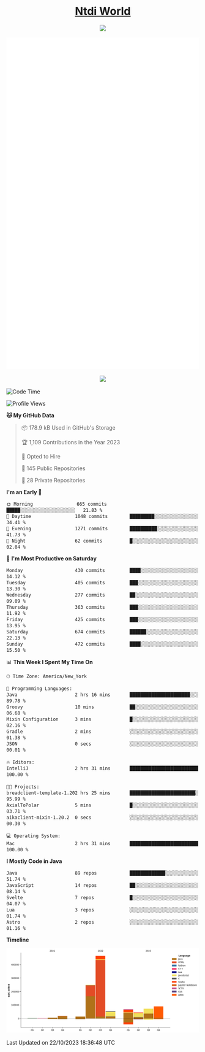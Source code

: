 <h1 align="center"><a href="https://www.ntdi.world">Ntdi World</a></h1>
<p align="center">
  <a href="https://github.com/n-tdi"><img src="https://readme-typing-svg.herokuapp.com?lines=FullStack+Developer;Web+Developer;Open-Source+Enthusiast;Java+Developer;Spigot-API%20Developer;&center=true&width=500&height=50"></a>
</p>

<div align="center">
  <img src="/github-metrics.svg"></img>
  
  <img src="https://komarev.com/ghpvc/?username=n-tdi&color=green"></img>
</div>

<!-- May use later.. idk -->
<!-- <a href="http://www.github.com/n-tdi"><img src="https://github-readme-stats.vercel.app/api?username=n-tdi&show_icons=true&hide=&count_private=true&title_color=0891b2&text_color=ffffff&icon_color=0891b2&bg_color=1c1917&hide_border=true&show_icons=true" alt="n-tdi's GitHub stats" /></a> -->

<!--START_SECTION:waka-->
![Code Time](http://img.shields.io/badge/Code%20Time-298%20hrs%206%20mins-blue)

![Profile Views](http://img.shields.io/badge/Profile%20Views-1-blue)

**🐱 My GitHub Data** 

> 📦 178.9 kB Used in GitHub's Storage 
 > 
> 🏆 1,109 Contributions in the Year 2023
 > 
> 💼 Opted to Hire
 > 
> 📜 145 Public Repositories 
 > 
> 🔑 28 Private Repositories 
 > 
**I'm an Early 🐤** 

```text
🌞 Morning                665 commits         █████░░░░░░░░░░░░░░░░░░░░   21.83 % 
🌆 Daytime                1048 commits        █████████░░░░░░░░░░░░░░░░   34.41 % 
🌃 Evening                1271 commits        ██████████░░░░░░░░░░░░░░░   41.73 % 
🌙 Night                  62 commits          █░░░░░░░░░░░░░░░░░░░░░░░░   02.04 % 
```
📅 **I'm Most Productive on Saturday** 

```text
Monday                   430 commits         ████░░░░░░░░░░░░░░░░░░░░░   14.12 % 
Tuesday                  405 commits         ███░░░░░░░░░░░░░░░░░░░░░░   13.30 % 
Wednesday                277 commits         ██░░░░░░░░░░░░░░░░░░░░░░░   09.09 % 
Thursday                 363 commits         ███░░░░░░░░░░░░░░░░░░░░░░   11.92 % 
Friday                   425 commits         ███░░░░░░░░░░░░░░░░░░░░░░   13.95 % 
Saturday                 674 commits         ██████░░░░░░░░░░░░░░░░░░░   22.13 % 
Sunday                   472 commits         ████░░░░░░░░░░░░░░░░░░░░░   15.50 % 
```


📊 **This Week I Spent My Time On** 

```text
🕑︎ Time Zone: America/New_York

💬 Programming Languages: 
Java                     2 hrs 16 mins       ██████████████████████░░░   89.78 % 
Groovy                   10 mins             ██░░░░░░░░░░░░░░░░░░░░░░░   06.68 % 
Mixin Configuration      3 mins              █░░░░░░░░░░░░░░░░░░░░░░░░   02.16 % 
Gradle                   2 mins              ░░░░░░░░░░░░░░░░░░░░░░░░░   01.38 % 
JSON                     0 secs              ░░░░░░░░░░░░░░░░░░░░░░░░░   00.01 % 

🔥 Editors: 
IntelliJ                 2 hrs 31 mins       █████████████████████████   100.00 % 

🐱‍💻 Projects: 
breadclient-template-1.202 hrs 25 mins       ████████████████████████░   95.99 % 
AxialToPolar             5 mins              █░░░░░░░░░░░░░░░░░░░░░░░░   03.71 % 
aikaclient-mixin-1.20.2  0 secs              ░░░░░░░░░░░░░░░░░░░░░░░░░   00.30 % 

💻 Operating System: 
Mac                      2 hrs 31 mins       █████████████████████████   100.00 % 
```

**I Mostly Code in Java** 

```text
Java                     89 repos            █████████████░░░░░░░░░░░░   51.74 % 
JavaScript               14 repos            ██░░░░░░░░░░░░░░░░░░░░░░░   08.14 % 
Svelte                   7 repos             █░░░░░░░░░░░░░░░░░░░░░░░░   04.07 % 
Lua                      3 repos             ░░░░░░░░░░░░░░░░░░░░░░░░░   01.74 % 
Astro                    2 repos             ░░░░░░░░░░░░░░░░░░░░░░░░░   01.16 % 
```



**Timeline**

![Lines of Code chart](https://raw.githubusercontent.com/n-tdi/n-tdi/main/assets/bar_graph.png)


 Last Updated on 22/10/2023 18:36:48 UTC
<!--END_SECTION:waka-->
